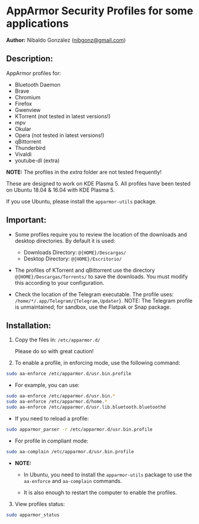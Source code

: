 
# AppArmor Security Profiles for some applications

**Author:** Nibaldo González (<nibgonz@gmail.com>)

## Description:

AppArmor profiles for:

* Bluetooth Daemon
* Brave
* Chromium
* Firefox
* Gwenview
* KTorrent (not tested in latest versions!)
* mpv
* Okular
* Opera (not tested in latest versions!)
* qBittorrent
* Thunderbird
* Vivaldi
* youtube-dl (extra)

**NOTE:** The profiles in the *extra* folder are not tested frequently!

These are designed to work on KDE Plasma 5. 
All profiles have been tested on Ubuntu 18.04 & 16.04 with KDE Plasma 5. 

If you use Ubuntu, please install the `apparmor-utils` package.

## Important:

* Some profiles require you to review the location of the downloads and desktop directories. By default it is used:
	* Downloads Directory: `@{HOME}/Descargas/`
	* Desktop Directory: `@{HOME}/Escritorio/`
	
* The profiles of KTorrent and qBittorrent use the directory `@{HOME}/Descargas/Torrents/` to save the downloads. You must modify this according to your configuration.

* Check the location of the Telegram executable. The profile uses: `/home/*/.app/Telegram/{Telegram,Updater}`. NOTE: The Telegram profile is unmaintained; for sandbox, use the Flatpak or Snap package.

## Installation:

1. Copy the files in: `/etc/apparmor.d/`
	
	Please do so with great caution!
	
2. To enable a profile, in enforcing mode, use the following command:
```bash
sudo aa-enforce /etc/apparmor.d/usr.bin.profile
```

* For example, you can use:
```bash
sudo aa-enforce /etc/apparmor.d/usr.bin.*
sudo aa-enforce /etc/apparmor.d/home.*
sudo aa-enforce /etc/apparmor.d/usr.lib.bluetooth.bluetoothd
```

* If you need to reload a profile:
```bash
sudo apparmor_parser -r /etc/apparmor.d/usr.bin.profile
```

* For profile in compliant mode:
```bash
sudo aa-complain /etc/apparmor.d/usr.bin.profile
```
	
* **NOTE:**
	* In Ubuntu, you need to install the `apparmor-utils` package to use the `aa-enforce` and `aa-complain` commands.
	
	* It is also enough to restart the computer to enable the profiles.
	
3. View profiles status: 
```bash
sudo apparmor_status
```
